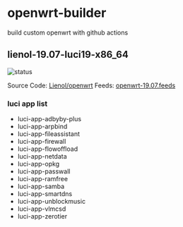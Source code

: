 # openwrt-builder

build custom openwrt with github actions

## lienol-19.07-luci19-x86_64

![status](https://github.com/RookieZoe/openwrt-builder/workflows/openwrt-19.07-x86_64/badge.svg)

Source Code: [Lienol/openwrt](https://github.com/Lienol/openwrt)
Feeds: [openwrt-19.07.feeds](./openwrt-19.07.feeds)

### luci app list

- luci-app-adbyby-plus
- luci-app-arpbind
- luci-app-fileassistant
- luci-app-firewall
- luci-app-flowoffload
- luci-app-netdata
- luci-app-opkg
- luci-app-passwall
- luci-app-ramfree
- luci-app-samba
- luci-app-smartdns
- luci-app-unblockmusic
- luci-app-vlmcsd
- luci-app-zerotier
